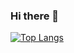 ### Hi there 👋
[![Top Langs](https://github-readme-stats.vercel.app/api/top-langs/?username=CLEE-youty)](https://github.com/anuraghazra/github-readme-stats)
<!--
**CLEE-youty/CLEE-youty** is a ✨ _special_ ✨ repository because its `README.md` (this file) appears on your GitHub profile.

Here are some ideas to get you started:

- 🔭 I’m currently working on ...
- 🌱 I’m currently learning ...
- 👯 I’m looking to collaborate on ...
- 🤔 I’m looking for help with ...
- 💬 Ask me about ...
- 📫 How to reach me: ...
- 😄 Pronouns: ...
- ⚡ Fun fact: ...
-->
